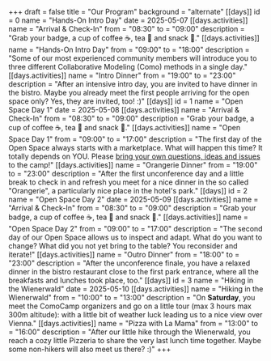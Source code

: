 +++
draft = false
title = "Our Program"
background = "alternate"
[[days]]
id = 0
name = "Hands-On Intro Day"
date = 2025-05-07
[[days.activities]]
name = "Arrival & Check-In"
from = "08:30"
to = "09:00"
description = "Grab your badge, a cup of coffee ☕, tea 🍵 and snack 🥐."
[[days.activities]]
name = "Hands-On Intro Day"
from = "09:00"
to = "18:00"
description = "Some of our most experienced community members will introduce you to three different Collaborative Modeling (Como) methods in a single day."
[[days.activities]]
name = "Intro Dinner"
from = "19:00"
to = "23:00"
description = "After an intensive intro day, you are invited to have dinner in the bistro. Maybe you already meet the first people arriving for the open space only? Yes, they are invited, too! :)"
[[days]]
id = 1
name = "Open Space Day 1"
date = 2025-05-08
[[days.activities]]
name = "Arrival & Check-In"
from = "08:30"
to = "09:00"
description = "Grab your badge, a cup of coffee ☕, tea 🍵 and snack 🥐."
[[days.activities]]
name = "Open Space Day 1"
from = "09:00"
to = "17:00"
description = "The first day of the Open Space always starts with a marketplace. What will happen this time? It totally depends on YOU. Please [bring your own questions, ideas and issues](#call-to-action) to the camp!"
[[days.activities]]
name = "Orangerie Dinner"
from = "19:00"
to = "23:00"
description = "After the first unconference day and a little break to check in and refresh you meet for a nice dinner in the so called \"Orangerie\", a particularly nice place in the hotel's park."
[[days]]
id = 2
name = "Open Space Day 2"
date = 2025-05-09
[[days.activities]]
name = "Arrival & Check-In"
from = "08:30"
to = "09:00"
description = "Grab your badge, a cup of coffee ☕, tea 🍵 and snack 🥐."
[[days.activities]]
name = "Open Space Day 2"
from = "09:00"
to = "17:00"
description = "The second day of our Open Space allows us to inspect and adapt. What do you want to change? What did you not yet bring to the table? You reconsider and iterate!"
[[days.activities]]
name = "Outro Dinner"
from = "18:00"
to = "23:00"
description = "After the unconference finale, you have a relaxed dinner in the bistro restaurant close to the first park entrance, where all the breakfasts and lunches took place, too."
[[days]]
id = 3
name = "Hiking in the Wienerwald"
date = 2025-05-10
[[days.activities]]
name = "Hiking in the Wienerwald"
from = "10:00"
to = "13:00"
description = "On **Saturday**, you meet the ComoCamp organizers and go on a little tour (max 3 hours max 300m altitude): with a little bit of weather luck leading us to a nice view over Vienna."
[[days.activities]]
name = "Pizza with La Mama"
from = "13:00"
to = "16:00"
description = "After our little hike through the Wienerwald, you reach a cozy little Pizzeria to share the very last lunch time together. Maybe some non-hikers will also meet us there? :)"
+++

